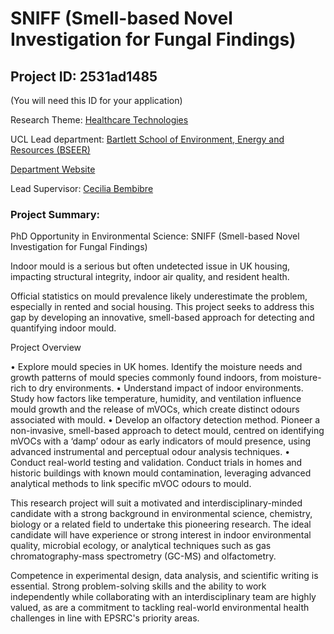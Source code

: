# SNIFF (Smell-based Novel Investigation for Fungal Findings)

## Project ID: **2531ad1485**
(You will need this ID for your application)

Research Theme: [Healthcare Technologies](../themes/healthcare-technologies.md)

UCL Lead department: [Bartlett School of Environment, Energy and Resources (BSEER)](../departments/bartlett-school-of-environment-energy-and-resources.md)

[Department Website](https://www.ucl.ac.uk/bartlett/bartlett-school-environment-energy-and-resources)

Lead Supervisor: [Cecilia Bembibre](https://profiles.ucl.ac.uk/42062)

### Project Summary:

PhD Opportunity in Environmental Science: SNIFF (Smell-based Novel Investigation for Fungal Findings)

Indoor mould is a serious but often undetected issue in UK housing, impacting structural integrity, indoor air quality, and resident health. 

Official statistics on mould prevalence likely underestimate the problem, especially in rented and social housing. This project seeks to address this gap by developing an innovative, smell-based approach for detecting and quantifying indoor mould.

Project Overview

•	Explore mould species in UK homes. Identify the moisture needs and growth patterns of mould species commonly found indoors, from moisture-rich to dry environments.
•	Understand impact of indoor environments. Study how factors like temperature, humidity, and ventilation influence mould growth and the release of mVOCs, which create distinct odours associated with mould.
•	Develop an olfactory detection method. Pioneer a non-invasive, smell-based approach to detect mould, centred on identifying mVOCs with a ‘damp’ odour as early indicators of mould presence, using advanced instrumental and perceptual odour analysis techniques.
•	Conduct real-world testing and validation. Conduct trials in homes and historic buildings with known mould contamination, leveraging advanced analytical methods to link specific mVOC odours to mould.

This research project will suit a motivated and interdisciplinary-minded candidate with a strong background in environmental science, chemistry, biology or a related field to undertake this pioneering research. The ideal candidate will have experience or strong interest in indoor environmental quality, microbial ecology, or analytical techniques such as gas chromatography-mass spectrometry (GC-MS) and olfactometry. 

Competence in experimental design, data analysis, and scientific writing is essential. Strong problem-solving skills and the ability to work independently while collaborating with an interdisciplinary team are highly valued, as are a commitment to tackling real-world environmental health challenges in line with EPSRC's priority areas.
